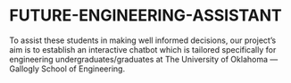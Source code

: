 # FUTURE-ENGINEERING-ASSISTANT
To assist these students in making well informed decisions, our project’s aim is to establish an interactive chatbot which is tailored specifically for engineering undergraduates/graduates at The University of Oklahoma — Gallogly School of Engineering.
